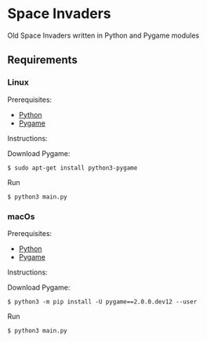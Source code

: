 # Space Invaders

Old Space Invaders written in Python and Pygame modules

## Requirements

### Linux

Prerequisites:

* [Python][Python-download]
* [Pygame][Pygame-download-linux]

Instructions:

Download Pygame:

    $ sudo apt-get install python3-pygame

Run

    $ python3 main.py

### macOs

Prerequisites:

* [Python][Python-download]
* [Pygame][Pygame-download-macOs]

Instructions:

Download Pygame:

    $ python3 -m pip install -U pygame==2.0.0.dev12 --user

Run

    $ python3 main.py

[Pygame-download-linux]: https://www.pygame.org/wiki/GettingStarted#Unix%20Binary%20Packages
[Pygame-download-macOs]: https://www.pygame.org/wiki/GettingStarted#Mac%20installation
[Python-download]: https://www.python.org/downloads/
